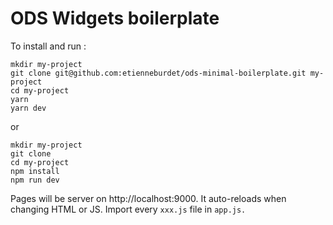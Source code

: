 # ODS Widgets boilerplate
To install and run :

```
mkdir my-project
git clone git@github.com:etienneburdet/ods-minimal-boilerplate.git my-project
cd my-project
yarn
yarn dev
```
or
```
mkdir my-project
git clone 
cd my-project
npm install
npm run dev
```


Pages will be server on http://localhost:9000. It auto-reloads when changing HTML or JS.
Import every `xxx.js` file in `app.js.`
